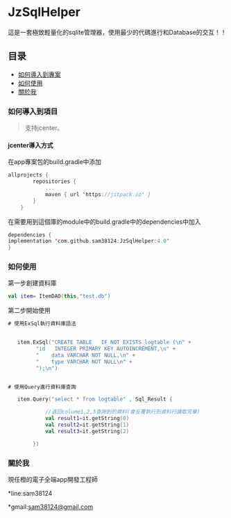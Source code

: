 # JzSqlHelper
這是一套極致輕量化的sqlite管理器，使用最少的代碼進行和Database的交互！！
## 目录
* [如何導入到專案](#Import)
* [如何使用](#Use)
* [關於我](#About)

<a name="Import"></a>
### 如何導入到項目
> 支持jcenter。 <br/>

#### jcenter導入方式
在app專案包的build.gradle中添加
```kotlin
allprojects {
		repositories {
			...
			maven { url 'https://jitpack.io' }
		}
	}
```

在需要用到這個庫的module中的build.gradle中的dependencies中加入
```kotlin
dependencies {
implementation 'com.github.sam38124:JzSqlHelper:4.0'
}
```
<a name="Use"></a>
### 如何使用

第一步創建資料庫

```kotlin
val item= ItemDAO(this,"test.db")
```
第二步開始使用
```kotlin
# 使用ExSql執行資料庫語法


   item.ExSql("CREATE TABLE   IF NOT EXISTS logtable (\n" +
         "id   INTEGER PRIMARY KEY AUTOINCREMENT,\n" +
         "    data VARCHAR NOT NULL,\n" +
         "    type VARCHAR NOT NULL\n" +
         ");\n")


# 使用Query進行資料庫查詢

   item.Query("select * from logtable" , Sql_Result {

            //返回colume1,2,3查詢到的資料(會反覆執行到資料行讀取完畢)
            val result1=it.getString(0)
            val result2=it.getString(1)
            val result3=it.getString(2)

        })

```
<a name="About"></a>
### 關於我
現任橙的電子全端app開發工程師

*line:sam38124

*gmail:sam38124@gmail.com
